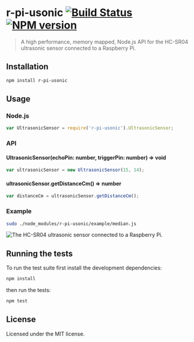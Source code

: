# r-pi-usonic [![Build Status](https://travis-ci.org/clebert/r-pi-usonic.png?branch=master)](https://travis-ci.org/clebert/r-pi-usonic) [![NPM version](https://badge.fury.io/js/r-pi-usonic.png)](https://badge.fury.io/js/r-pi-usonic)

> A high performance, memory mapped, Node.js API for the HC-SR04 ultrasonic sensor connected to a Raspberry Pi.

## Installation

```sh
npm install r-pi-usonic
```

## Usage

### Node.js

```javascript
var UltrasonicSensor = require('r-pi-usonic').UltrasonicSensor;
```

### API

#### UltrasonicSensor(echoPin: number, triggerPin: number) => void

```javascript
var ultrasonicSensor = new UltrasonicSensor(15, 14);
```

#### ultrasonicSensor.getDistanceCm() => number

```javascript
var distanceCm = ultrasonicSensor.getDistanceCm();
```

### Example

```sh
sudo ./node_modules/r-pi-usonic/example/median.js
```

![The HC-SR04 ultrasonic sensor connected to a Raspberry Pi.](https://raw.githubusercontent.com/clebert/r-pi-usonic/dev/img/hcsr04.png)

## Running the tests

To run the test suite first install the development dependencies:

```sh
npm install
```

then run the tests:

```sh
npm test
```

## License

Licensed under the MIT license.
